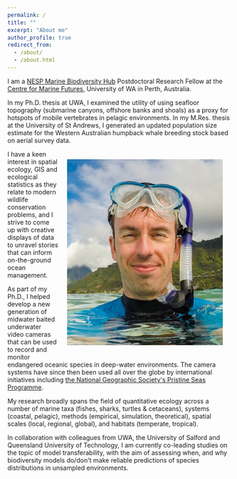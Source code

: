 ```yaml
---
permalink: /
title: ""
excerpt: "About me"
author_profile: true
redirect_from:
  - /about/
  - /about.html
---
```


I am a <a href="http://www.nespmarine.edu.au" target="_blank">NESP Marine Biodiversity Hub</a> Postdoctoral Research Fellow at the <a href="http://www.meeuwig.org" target="_blank">Centre for Marine Futures</a>, University of WA in Perth, Australia.

In my Ph.D. thesis at UWA, I examined the utility of using seafloor topography (submarine canyons, offshore banks and shoals) as a proxy for hotspots of mobile vertebrates in pelagic environments. In my M.Res. thesis at the University of St Andrews, I generated an updated population size estimate for the Western Australian humpback whale breeding stock based on aerial survey data.

<img src='/images/20141104-Rapa.jpg' align='right' width="350" hspace="20" vspace="20">

I have a keen interest in spatial ecology, GIS and ecological statistics as they relate to modern wildlife conservation problems, and I strive to come up with creative displays of data to unravel stories that can inform on-the-ground ocean management.

As part of my Ph.D., I helped develop a new generation of midwater baited underwater video cameras that can be used to record and monitor endangered oceanic species in deep-water environments. The camera systems have since then been used all over the globe by international initiatives including <a href="https://www.nationalgeographic.org/projects/pristine-seas/" target="_blank">the National Geographic Society's Pristine Seas Programme</a>.

My research broadly spans the field of quantitative ecology across a number of marine taxa (fishes, sharks, turtles & cetaceans), systems (coastal, pelagic), methods (empirical, simulation, theoretical), spatial scales (local, regional, global), and habitats (temperate, tropical).

In collaboration with colleagues from UWA, the University of Salford and Queensland University of Technology, I am currently co-leading studies on the topic of model transferability, with the aim of assessing when, and why biodiversity models do/don't make reliable predictions of species distributions in unsampled environments.
